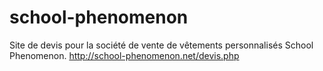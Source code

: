 school-phenomenon
=================

Site de devis pour la société de vente de vêtements personnalisés School Phenomenon.
http://school-phenomenon.net/devis.php
